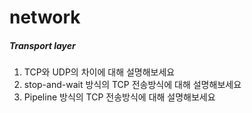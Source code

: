 # network

##### Transport layer
1. TCP와 UDP의 차이에 대해 설명해보세요
2. stop-and-wait 방식의 TCP 전송방식에 대해 설명해보세요
3. Pipeline 방식의 TCP 전송방식에 대해 설명해보세요
